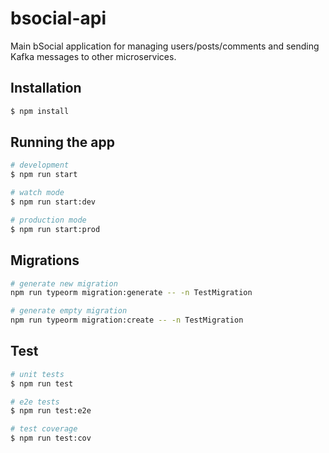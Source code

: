 # bsocial-api

Main bSocial application for managing users/posts/comments and sending Kafka messages to other microservices.

## Installation

```bash
$ npm install
```

## Running the app

```bash
# development
$ npm run start

# watch mode
$ npm run start:dev

# production mode
$ npm run start:prod
```

## Migrations

```bash
# generate new migration
npm run typeorm migration:generate -- -n TestMigration

# generate empty migration
npm run typeorm migration:create -- -n TestMigration
```

## Test

```bash
# unit tests
$ npm run test

# e2e tests
$ npm run test:e2e

# test coverage
$ npm run test:cov
```
